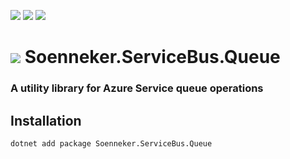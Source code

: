 [![](https://img.shields.io/nuget/v/Soenneker.ServiceBus.Queue.svg?style=for-the-badge)](https://www.nuget.org/packages/Soenneker.ServiceBus.Queue/)
[![](https://img.shields.io/github/actions/workflow/status/soenneker/soenneker.servicebus.queue/publish-package.yml?style=for-the-badge)](https://github.com/soenneker/soenneker.servicebus.queue/actions/workflows/publish-package.yml)
[![](https://img.shields.io/nuget/dt/Soenneker.ServiceBus.Queue.svg?style=for-the-badge)](https://www.nuget.org/packages/Soenneker.ServiceBus.Queue/)

# ![](https://user-images.githubusercontent.com/4441470/224455560-91ed3ee7-f510-4041-a8d2-3fc093025112.png) Soenneker.ServiceBus.Queue
### A utility library for Azure Service queue operations

## Installation

```
dotnet add package Soenneker.ServiceBus.Queue
```
